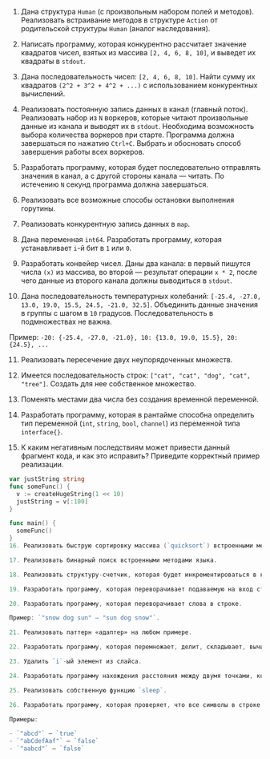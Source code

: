 1. Дана структура `Human` (с произвольным набором полей и методов). Реализовать встраивание методов в структуре `Action` от родительской структуры `Human` (аналог наследования).

2. Написать программу, которая конкурентно рассчитает значение квадратов чисел, взятых из массива `[2, 4, 6, 8, 10]`, и выведет их квадраты в `stdout`.

3. Дана последовательность чисел: `[2, 4, 6, 8, 10]`. Найти сумму их квадратов `(2^2 + 3^2 + 4^2 + ...)` с использованием конкурентных вычислений.

 4. Реализовать постоянную запись данных в канал (главный поток). Реализовать набор из `N` воркеров, которые читают произвольные данные из канала и выводят их в `stdout`. Необходима возможность выбора количества воркеров при старте. Программа должна завершаться по нажатию `Ctrl+C`. Выбрать и обосновать способ завершения работы всех воркеров.

5. Разработать программу, которая будет последовательно отправлять значения в канал, а с другой стороны канала — читать. По истечению `N` секунд программа должна завершаться.

6. Реализовать все возможные способы остановки выполнения горутины.

7. Реализовать конкурентную запись данных в `map`.

8. Дана переменная `int64`. Разработать программу, которая устанавливает `i`-й бит в `1` или `0`.

9. Разработать конвейер чисел. Даны два канала: в первый пишутся числа `(x)` из массива, во второй — результат операции `x * 2`, после чего данные из второго канала должны выводиться в `stdout`.

10. Дана последовательность температурных колебаний: `[-25.4, -27.0, 13.0, 19.0, 15.5, 24.5, -21.0, 32.5]`. Объединить данные значения в группы с шагом в `10` градусов. Последовательность в подмножествах не важна.

  Пример: `-20: {-25.4, -27.0, -21.0}, 10: {13.0, 19.0, 15.5}, 20: {24.5}, ...`

11. Реализовать пересечение двух неупорядоченных множеств.

12. Имеется последовательность строк: `["cat", "cat", "dog", "cat", "tree"]`. Создать для нее собственное множество.

13. Поменять местами два числа без создания временной переменной.

14. Разработать программу, которая в рантайме способна определить тип переменной (`int`, `string`, `bool`, `channel`) из переменной типа `interface{}`.

15. К каким негативным последствиям может привести данный фрагмент кода, и как это исправить? Приведите корректный пример реализации.

  ```go
  var justString string
  func someFunc() {
    v := createHugeString(1 << 10)
    justString = v[:100]
  }

  func main() {
    someFunc()
  }
16. Реализовать быструю сортировку массива (`quicksort`) встроенными методами языка.

17. Реализовать бинарный поиск встроенными методами языка.

18. Реализовать структуру-счетчик, которая будет инкрементироваться в конкурентной среде. По завершению программа должна выводить итоговое значение счетчика.

19. Разработать программу, которая переворачивает подаваемую на вход строку (например: `"главрыба" — "абырвалг"`). Символы могут быть `unicode`.

20. Разработать программу, которая переворачивает слова в строке. 

  Пример: `"snow dog sun" — "sun dog snow"`.

21. Реализовать паттерн «адаптер» на любом примере.

22. Разработать программу, которая перемножает, делит, складывает, вычитает две числовых переменных `a`, `b`, значение которых > `2^20`.

23. Удалить `i`-ый элемент из слайса.

24. Разработать программу нахождения расстояния между двумя точками, которые представлены в виде структуры `Point` с инкапсулированными параметрами `x`, `y` и конструктором.

25. Реализовать собственную функцию `sleep`.

26. Разработать программу, которая проверяет, что все символы в строке уникальные (`true` — если уникальные, `false` — если нет). Функция проверки должна быть регистронезависимой.

  Примеры: 

  - `"abcd"` — `true`
  - `"abCdefAaf"` — `false`
  - `"aabcd"` — `false`
